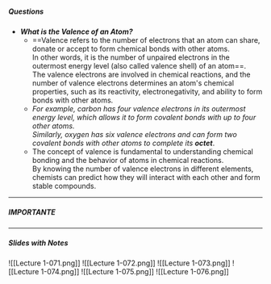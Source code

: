 ##### Questions
- ***What is the Valence of an Atom?***
	- ==Valence refers to the number of electrons that an atom can share, donate or accept to form chemical bonds with other atoms. <br>In other words, it is the number of unpaired electrons in the outermost energy level (also called valence shell) of an atom==. <br>The valence electrons are involved in chemical reactions, and the number of valence electrons determines an atom's chemical properties, such as its reactivity, electronegativity, and ability to form bonds with other atoms.
	- *For example, carbon has four valence electrons in its outermost energy level, which allows it to form covalent bonds with up to four other atoms. <br>Similarly, oxygen has six valence electrons and can form two covalent bonds with other atoms to complete its **octet***.
	- The concept of valence is fundamental to understanding chemical bonding and the behavior of atoms in chemical reactions. <br>By knowing the number of valence electrons in different elements, chemists can predict how they will interact with each other and form stable compounds.

---
##### IMPORTANTE


---
##### Slides with Notes
![[Lecture 1-071.png]] ![[Lecture 1-072.png]] ![[Lecture 1-073.png]] ![[Lecture 1-074.png]] ![[Lecture 1-075.png]] ![[Lecture 1-076.png]]
